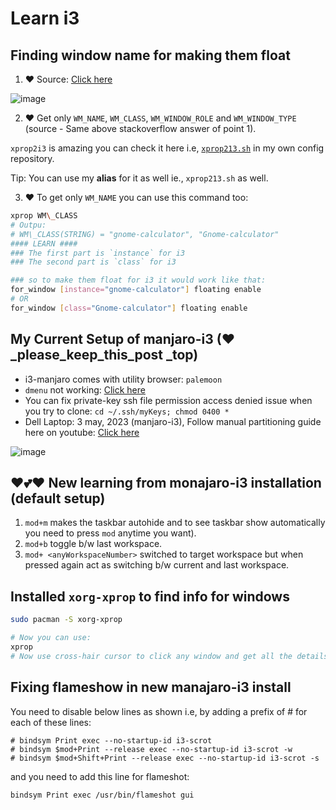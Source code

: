 # Learn i3

## Finding window name for making them float

1. ♥ Source: [Click here](https://unix.stackexchange.com/a/494168/504112)

  ![image](https://github.com/sahilrajput03/sahilrajput03/assets/31458531/21c9eb94-7780-40dc-838c-924331dad30d)

2. ♥ Get only `WM_NAME`, `WM_CLASS`, `WM_WINDOW_ROLE` and `WM_WINDOW_TYPE` (source - Same above stackoverflow answer of point 1).

  `xprop2i3` is amazing you can check it here i.e, [`xprop213.sh`](https://github.com/sahilrajput03/config/blob/main/scripts/xprop2i3.sh) in my own config repository.

  Tip: You can use my **alias** for it as well ie., `xprop213.sh` as well.

3. ♥ To get only `WM_NAME` you can use this command too:

```bash
xprop WM\_CLASS
# Outpu:
# WM\_CLASS(STRING) = "gnome-calculator", "Gnome-calculator"
#### LEARN ####
### The first part is `instance` for i3
### The second part is `class` for i3

### so to make them float for i3 it would work like that:
for_window [instance="gnome-calculator"] floating enable
# OR
for_window [class="Gnome-calculator"] floating enable
```

## My Current Setup of manjaro-i3 (♥ _please_keep_this_post _top)

- i3-manjaro comes with utility browser: `palemoon`
- `dmenu` not working: [Click here](https://unix.stackexchange.com/a/573770/504112)
- You can fix private-key ssh file permission access denied issue when you try to clone: `cd ~/.ssh/myKeys; chmod 0400 *`
- Dell Laptop: 3 may, 2023 (manjaro-i3), Follow manual partitioning guide here on youtube: [Click here](https://www.youtube.com/watch?v=4KSf_ZfvMlM)

![image](https://github.com/sahilrajput03/sahilrajput03/assets/31458531/db01f600-ce91-46da-9f82-cdb08d15d7e2)

## ♥💕❤ New learning from monajaro-i3 installation (default setup)

1. `mod+m` makes the taskbar autohide and to see taskbar show automatically you need to press `mod` anytime you want).
2. `mod+b` toggle b/w last workspace.
3. `mod+ <anyWorkspaceNumber>` switched to target workspace but when pressed again act as switching b/w current and last workspace.

## Installed `xorg-xprop` to find info for windows

```bash
sudo pacman -S xorg-xprop

# Now you can use:
xprop
# Now use cross-hair cursor to click any window and get all the details of that window!! Its good for doing stuff (like making certain windows always float in i3 tiling manager or other similar stuff).
```


## Fixing flameshow in new manajaro-i3 install

You need to disable below lines as shown i.e, by adding a prefix of # for each of these lines:

```
# bindsym Print exec --no-startup-id i3-scrot
# bindsym $mod+Print --release exec --no-startup-id i3-scrot -w
# bindsym $mod+Shift+Print --release exec --no-startup-id i3-scrot -s
```

and you need to add this line for flameshot:

```
bindsym Print exec /usr/bin/flameshot gui
```
